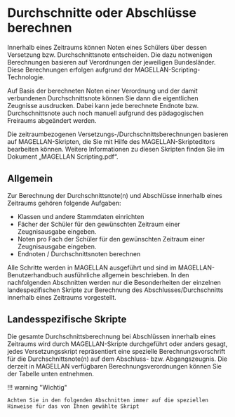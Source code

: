 # Durchschnitte oder Abschlüsse berechnen

Innerhalb eines Zeitraums können Noten eines Schülers über dessen Versetzung bzw. Durchschnittsnote entscheiden. Die dazu notwenigen Berechnungen basieren auf Verordnungen der jeweiligen Bundesländer. Diese Berechnungen erfolgen aufgrund der MAGELLAN-Scripting-Technologie. 

Auf Basis der berechneten Noten einer Verordnung und der damit verbundenen Durchschnittsnote können Sie dann die eigentlichen Zeugnisse ausdrucken. Dabei kann jede berechnete Endnote bzw. Durchschnittsnote auch noch manuell aufgrund des pädagogischen Freiraums abgeändert werden.

Die zeitraumbezogenen Versetzungs-/Durchschnittsberechnungen basieren auf MAGELLAN-Skripten,  die Sie mit Hilfe des MAGELLAN-Skripteditors bearbeiten können. Weitere Informationen zu diesen Skripten finden Sie im Dokument „MAGELLAN Scripting.pdf“.

## Allgemein

Zur Berechnung der Durchschnittsnote(n) und Abschlüsse innerhalb eines Zeitraums gehören folgende Aufgaben:

* Klassen und andere Stammdaten einrichten
* Fächer der Schüler für den gewünschten Zeitraum einer Zeugnisausgabe eingeben.
* Noten pro Fach der Schüler für den gewünschten Zeitraum einer Zeugnisausgabe eingeben.
* Endnoten / Durchschnittsnoten berechnen

Alle Schritte werden in MAGELLAN ausgeführt und sind im MAGELLAN-Benutzerhandbuch ausführliche allgemein beschrieben.
In den nachfolgenden Abschnitten werden nur die Besonderheiten der einzelnen landespezifischen Skripte zur Berechnung des Abschlusses/Durchschnitts innerhalb eines Zeitraums vorgestellt.

## Landesspezifische Skripte

Die gesamte Durchschnittsberechnung bei Abschlüssen innerhalb eines Zeitraums wird durch MAGELLAN-Skripte durchgeführt oder anders gesagt, jedes Versetzungsskript repräsentiert eine spezielle Berechnungsvorschrift für die Durchschnittsnote(n) auf dem Abschluss- bzw.  Abgangszeugnis. 
Die derzeit in MAGELLAN verfügbaren Berechnungsverordnungen können Sie der Tabelle unten entnehmen.




!!! warning "Wichtig"

    Achten Sie in den folgenden Abschnitten immer auf die speziellen Hinweise für das von Ihnen gewählte Skript
